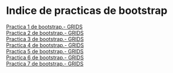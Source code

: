 # Indice de practicas de bootstrap
<a href="https:myriambp.github.io/New.html">Practica 1 de bootstrap.- GRIDS</a><br>
<a href="https:myriambp.github.io/old.html">Practica 2 de bootstrap.- GRIDS</a><br>
<a href="https:myriambp.github.io/practica1bootstrap.html">Practica 3 de bootstrap.- GRIDS</a><br>
<a href="https:myriambp.github.io/myriamyshimizu.html">Practica 4 de bootstrap.- GRIDS</a><br>
<a href="https:myriambp.github.io/practica1bootstrap.html">Practica 5 de bootstrap.- GRIDS</a><br>
<a href="https:myriambp.github.io/practica1bootstrap.html">Practica 6 de bootstrap.- GRIDS</a><br>
<a href="https:myriambp.github.io/practica1bootstrap.html">Practica 7 de bootstrap.- GRIDS</a><br>
